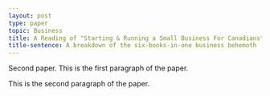 ```yaml
---
layout: post
type: paper
topic: Business
title: A Reading of "Starting & Running a Small Business For Canadians"
title-sentence: A breakdown of the six-books-in-one business behemoth 
---
```

Second paper. This is the first paragraph of the paper.

This is the second paragraph of the paper.